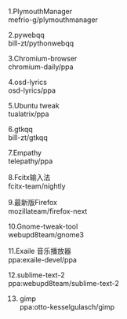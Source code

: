 1.PlymouthManager  
mefrio-g/plymouthmanager

2.pywebqq  
bill-zt/pythonwebqq

3.Chromium-browser  
chromium-daily/ppa

4.osd-lyrics  
osd-lyrics/ppa

5.Ubuntu tweak  
tualatrix/ppa

6.gtkqq  
bill-zt/gtkqq

7.Empathy  
telepathy/ppa

8.Fcitx输入法  
fcitx-team/nightly

9.最新版Firefox  
mozillateam/firefox-next

10.Gnome-tweak-tool  
webupd8team/gnome3

11.Exaile 音乐播放器  
ppa:exaile-devel/ppa

12.sublime-text-2  
ppa:webupd8team/sublime-text-2

13. gimp  
ppa:otto-kesselgulasch/gimp

